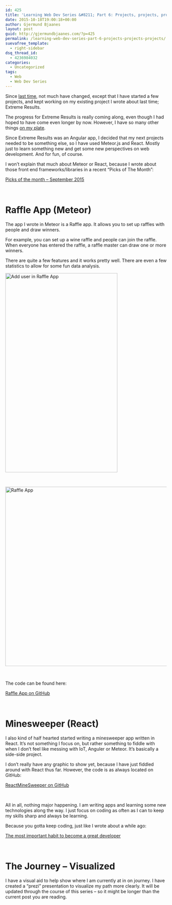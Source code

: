 ```yaml
---
id: 425
title: 'Learning Web Dev Series &#8211; Part 6: Projects, projects, projects'
date: 2015-10-18T19:00:18+00:00
author: Gjermund Bjaanes
layout: post
guid: http://gjermundbjaanes.com/?p=425
permalink: /learning-web-dev-series-part-6-projects-projects-projects/
suevafree_template:
  - right-sidebar
dsq_thread_id:
  - 4236984032
categories:
  - Uncategorized
tags:
  - Web
  - Web Dev Series
---
```

Since <a href="http://gjermundbjaanes.com/learning-web-dev-series-part-5-extreme-results/" target="_blank">last time</a>, not much have changed, except that I have started a few projects, and kept working on my existing project I wrote about last time; Extreme Results.

<!--more-->
The progress for Extreme Results is really coming along, even though I had hoped to have come even longer by now. However, I have so many other things <a href="http://gjermundbjaanes.com/smart-home-series-part-0-starting-point/" target="_blank">on my plate</a>.

Since Extreme Results was an Angular app, I decided that my next projects needed to be something else, so I have used Meteor.js and React. Mostly just to learn something new and get some new perspectives on web development. And for fun, of course.

I won&#8217;t explain that much about Meteor or React, because I wrote about those front end frameworks/libraries in a recent &#8220;Picks of The Month&#8221;:
  
<a href="http://gjermundbjaanes.com/picks-of-the-month-september-2015/" target="_blank">Picks of the month – September 2015</a>

&nbsp;

# Raffle App (Meteor)

The app I wrote in Meteor is a Raffle app. It allows you to set up raffles with people and draw winners.

For example, you can set up a wine raffle and people can join the raffle. When everyone has entered the raffle, a raffle master can draw one or more winners.

There are quite a few features and it works pretty well. There are even a few statistics to allow for some fun data analysis.

[<img class="alignnone wp-image-427" src="http://gjermundbjaanes.com/wp-content/uploads/2015/10/IMG_0589.jpg" alt="Add user in Raffle App" width="350" height="622" />](http://gjermundbjaanes.com/wp-content/uploads/2015/10/IMG_0589.jpg)

&nbsp;

[<img class="alignnone wp-image-428" src="http://gjermundbjaanes.com/wp-content/uploads/2015/10/JE.png" alt="Raffle App" width="530" height="560" />](http://gjermundbjaanes.com/wp-content/uploads/2015/10/JE.png)

&nbsp;

The code can be found here:
  
<a href="https://github.com/bjaanes/Raffle" target="_blank">Raffle App on GitHub</a>

&nbsp;

# Minesweeper (React)

I also kind of half hearted started writing a minesweeper app written in React. It&#8217;s not something I focus on, but rather something to fiddle with when I don&#8217;t feel like messing with IoT, Anguler or Meteor. It&#8217;s basically a side-side project.

I don&#8217;t really have any graphic to show yet, because I have just fiddled around with React thus far. However, the code is as always located on GitHub:
  
<a href="https://github.com/bjaanes/ReactMineSweeper" target="_blank">ReactMineSweeper on GitHub</a>

&nbsp;

All in all, nothing major happening. I am writing apps and learning some new technologies along the way. I just focus on coding as often as I can to keep my skills sharp and always be learning.

Because you gotta keep coding, just like I wrote about a while ago:
  
<a href="http://gjermundbjaanes.com/the-most-important-habit-to-become-a-great-developer/" target="_blank">The most important habit to become a great developer</a>

&nbsp;

# The Journey – Visualized

I have a visual aid to help show where I am currently at in on journey. I have created a “prezi” presentation to visualize my path more clearly. It will be updated through the course of this series – so it might be longer than the current post you are reading.

<!-- Generated using Prezi Embedder. Get yours here: http://wordpress.org/plugins/prezi-embedder/ -->

&nbsp;

<div class="addtoany_share_save_container addtoany_content_bottom">
  <div class="a2a_kit a2a_kit_size_32 addtoany_list a2a_target" id="wpa2a_48">
    <a class="a2a_button_facebook" href="http://www.addtoany.com/add_to/facebook?linkurl=http%3A%2F%2Fgjermundbjaanes.com%2Flearning-web-dev-series-part-6-projects-projects-projects%2F&linkname=Learning%20Web%20Dev%20Series%20%E2%80%93%20Part%206%3A%20Projects%2C%20projects%2C%20projects" title="Facebook" rel="nofollow" target="_blank"></a><a class="a2a_button_twitter" href="http://www.addtoany.com/add_to/twitter?linkurl=http%3A%2F%2Fgjermundbjaanes.com%2Flearning-web-dev-series-part-6-projects-projects-projects%2F&linkname=Learning%20Web%20Dev%20Series%20%E2%80%93%20Part%206%3A%20Projects%2C%20projects%2C%20projects" title="Twitter" rel="nofollow" target="_blank"></a><a class="a2a_button_google_plus" href="http://www.addtoany.com/add_to/google_plus?linkurl=http%3A%2F%2Fgjermundbjaanes.com%2Flearning-web-dev-series-part-6-projects-projects-projects%2F&linkname=Learning%20Web%20Dev%20Series%20%E2%80%93%20Part%206%3A%20Projects%2C%20projects%2C%20projects" title="Google+" rel="nofollow" target="_blank"></a><a class="a2a_dd addtoany_share_save" href="https://www.addtoany.com/share"></a>
  </div>
</div>